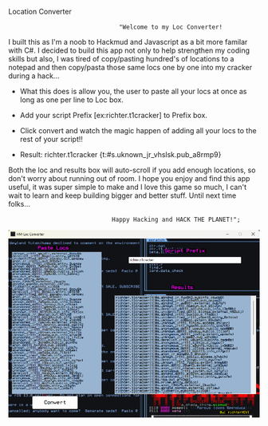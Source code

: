 Location Converter

                                   "Welcome to my Loc Converter! 

I built this as I'm a noob to Hackmud and Javascript as a bit more familar 
with C#. I decided to build this app not only to help strengthen my coding skills but also, I was tired of 
copy/pasting hundred's of locations to a notepad and then copy/pasta those same locs one by one into my 
cracker during a hack...

* What this does is allow you, the user to paste all your locs at once as long as one per line to Loc box.

* Add your script Prefix [ex:richter.t1cracker] to Prefix box.

* Click convert and watch the magic happen of adding all your locs to the rest of your script!!

* Result: richter.t1cracker {t:#s.uknown_jr_vhslsk.pub_a8rmp9}

Both the loc and results box will auto-scroll if you add enough locations, so don't worry about running 
out of room. I hope you enjoy and find this app useful, it was super simple to make and I love this game 
so much, I can't wait to learn and keep building bigger and better stuff. Until next time folks... 

                                 Happy Hacking and HACK THE PLANET!";




![Alt text](https://github.com/RichterXCVI/Location-Converter/blob/master/HMLCapp.png)

















                                 
